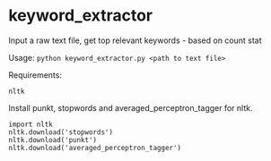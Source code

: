 # keyword_extractor
Input a raw text file, get top relevant keywords - based on count stat

Usage:
`python keyword_extractor.py <path to text file>`

Requirements:
```
nltk
```
Install punkt, stopwords and averaged_perceptron_tagger for nltk.
```
import nltk
nltk.download('stopwords')
nltk.download('punkt')
nltk.download('averaged_perceptron_tagger')
```
